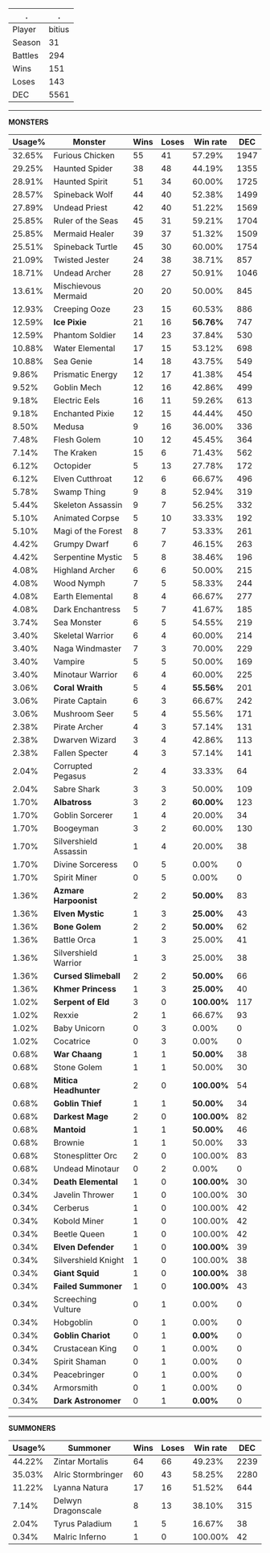 .|.
|-|-
Player|bitius
Season|31
Battles|294
Wins|151
Loses|143
DEC|5561

---
**MONSTERS**

Usage%|Monster|Wins|Loses|Win rate|DEC|
-|-|-|-|-|-|
32.65%|Furious Chicken|55|41|57.29%|1947|
29.25%|Haunted Spider|38|48|44.19%|1355|
28.91%|Haunted Spirit|51|34|60.00%|1725|
28.57%|Spineback Wolf|44|40|52.38%|1499|
27.89%|Undead Priest|42|40|51.22%|1569|
25.85%|Ruler of the Seas|45|31|59.21%|1704|
25.85%|Mermaid Healer|39|37|51.32%|1509|
25.51%|Spineback Turtle|45|30|60.00%|1754|
21.09%|Twisted Jester|24|38|38.71%|857|
18.71%|Undead Archer|28|27|50.91%|1046|
13.61%|Mischievous Mermaid|20|20|50.00%|845|
12.93%|Creeping Ooze|23|15|60.53%|886|
12.59%|**Ice Pixie**|21|16|**56.76%**|747|
12.59%|Phantom Soldier|14|23|37.84%|530|
10.88%|Water Elemental|17|15|53.12%|698|
10.88%|Sea Genie|14|18|43.75%|549|
9.86%|Prismatic Energy|12|17|41.38%|454|
9.52%|Goblin Mech|12|16|42.86%|499|
9.18%|Electric Eels|16|11|59.26%|613|
9.18%|Enchanted Pixie|12|15|44.44%|450|
8.50%|Medusa|9|16|36.00%|336|
7.48%|Flesh Golem|10|12|45.45%|364|
7.14%|The Kraken|15|6|71.43%|562|
6.12%|Octopider|5|13|27.78%|172|
6.12%|Elven Cutthroat|12|6|66.67%|496|
5.78%|Swamp Thing|9|8|52.94%|319|
5.44%|Skeleton Assassin|9|7|56.25%|332|
5.10%|Animated Corpse|5|10|33.33%|192|
5.10%|Magi of the Forest|8|7|53.33%|261|
4.42%|Grumpy Dwarf|6|7|46.15%|263|
4.42%|Serpentine Mystic|5|8|38.46%|196|
4.08%|Highland Archer|6|6|50.00%|215|
4.08%|Wood Nymph|7|5|58.33%|244|
4.08%|Earth Elemental|8|4|66.67%|277|
4.08%|Dark Enchantress|5|7|41.67%|185|
3.74%|Sea Monster|6|5|54.55%|219|
3.40%|Skeletal Warrior|6|4|60.00%|214|
3.40%|Naga Windmaster|7|3|70.00%|229|
3.40%|Vampire|5|5|50.00%|169|
3.40%|Minotaur Warrior|6|4|60.00%|225|
3.06%|**Coral Wraith**|5|4|**55.56%**|201|
3.06%|Pirate Captain|6|3|66.67%|242|
3.06%|Mushroom Seer|5|4|55.56%|171|
2.38%|Pirate Archer|4|3|57.14%|131|
2.38%|Dwarven Wizard|3|4|42.86%|113|
2.38%|Fallen Specter|4|3|57.14%|141|
2.04%|Corrupted Pegasus|2|4|33.33%|64|
2.04%|Sabre Shark|3|3|50.00%|109|
1.70%|**Albatross**|3|2|**60.00%**|123|
1.70%|Goblin Sorcerer|1|4|20.00%|34|
1.70%|Boogeyman|3|2|60.00%|130|
1.70%|Silvershield Assassin|1|4|20.00%|38|
1.70%|Divine Sorceress|0|5|0.00%|0|
1.70%|Spirit Miner|0|5|0.00%|0|
1.36%|**Azmare Harpoonist**|2|2|**50.00%**|83|
1.36%|**Elven Mystic**|1|3|**25.00%**|43|
1.36%|**Bone Golem**|2|2|**50.00%**|62|
1.36%|Battle Orca|1|3|25.00%|41|
1.36%|Silvershield Warrior|1|3|25.00%|38|
1.36%|**Cursed Slimeball**|2|2|**50.00%**|66|
1.36%|**Khmer Princess**|1|3|**25.00%**|40|
1.02%|**Serpent of Eld**|3|0|**100.00%**|117|
1.02%|Rexxie|2|1|66.67%|93|
1.02%|Baby Unicorn|0|3|0.00%|0|
1.02%|Cocatrice|0|3|0.00%|0|
0.68%|**War Chaang**|1|1|**50.00%**|38|
0.68%|Stone Golem|1|1|50.00%|30|
0.68%|**Mitica Headhunter**|2|0|**100.00%**|54|
0.68%|**Goblin Thief**|1|1|**50.00%**|34|
0.68%|**Darkest Mage**|2|0|**100.00%**|82|
0.68%|**Mantoid**|1|1|**50.00%**|46|
0.68%|Brownie|1|1|50.00%|33|
0.68%|Stonesplitter Orc|2|0|100.00%|83|
0.68%|Undead Minotaur|0|2|0.00%|0|
0.34%|**Death Elemental**|1|0|**100.00%**|30|
0.34%|Javelin Thrower|1|0|100.00%|30|
0.34%|Cerberus|1|0|100.00%|42|
0.34%|Kobold Miner|1|0|100.00%|42|
0.34%|Beetle Queen|1|0|100.00%|42|
0.34%|**Elven Defender**|1|0|**100.00%**|39|
0.34%|Silvershield Knight|1|0|100.00%|38|
0.34%|**Giant Squid**|1|0|**100.00%**|38|
0.34%|**Failed Summoner**|1|0|**100.00%**|43|
0.34%|Screeching Vulture|0|1|0.00%|0|
0.34%|Hobgoblin|0|1|0.00%|0|
0.34%|**Goblin Chariot**|0|1|**0.00%**|0|
0.34%|Crustacean King|0|1|0.00%|0|
0.34%|Spirit Shaman|0|1|0.00%|0|
0.34%|Peacebringer|0|1|0.00%|0|
0.34%|Armorsmith|0|1|0.00%|0|
0.34%|**Dark Astronomer**|0|1|**0.00%**|0|

---
**SUMMONERS**

Usage%|Summoner|Wins|Loses|Win rate|DEC|
-|-|-|-|-|-|
44.22%|Zintar Mortalis|64|66|49.23%|2239|
35.03%|Alric Stormbringer|60|43|58.25%|2280|
11.22%|Lyanna Natura|17|16|51.52%|644|
7.14%|Delwyn Dragonscale|8|13|38.10%|315|
2.04%|Tyrus Paladium|1|5|16.67%|38|
0.34%|Malric Inferno|1|0|100.00%|42|
